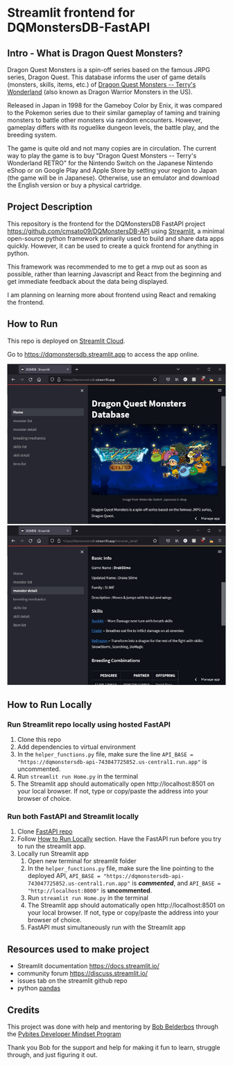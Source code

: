 # Streamlit frontend for DQMonstersDB-FastAPI

## Intro - What is Dragon Quest Monsters?
Dragon Quest Monsters is a spin-off series based on the famous JRPG series,
Dragon Quest. This database informs the user of game details (monsters, skills,
items, etc.) of [Dragon Quest Monsters -- Terry's Wonderland](https://en.wikipedia.org/wiki/Dragon_Warrior_Monsters)
(also known as Dragon Warrior Monsters in the US).

Released in Japan in 1998 for the Gameboy Color by Enix, it was compared to the
Pokemon series due to their similar gameplay of taming and training monsters
to battle other monsters via random encounters. However, gameplay differs with
its roguelike dungeon levels, the battle play, and the breeding system.

The game is quite old and not many copies are in circulation. The current way
to play the game is to buy "Dragon Quest Monsters -- Terry's Wonderland RETRO"
for the Nintendo Switch on the Japanese Nintendo eShop or on Google Play and
Apple Store by setting your region to Japan (the game will be in Japanese).
Otherwise, use an emulator and download the English version or buy a physical
cartridge.

## Project Description

This repository is the frontend for the DQMonstersDB FastAPI project
<https://github.com/cmsato09/DQMonstersDB-API> using
[Streamlit](https://streamlit.io/), a minimal open-source python framework
primarily used to build and share data apps quickly. However, it can be used to
create a quick frontend for anything in python.

This framework was recommended to me to get a mvp out as soon as possible,
rather than learning Javascript and React from the beginning and get immediate
feedback about the data being displayed.

I am planning on learning more about frontend using React and
remaking the frontend.

## How to Run
This repo is deployed on [Streamlit Cloud](https://docs.streamlit.io/streamlit-cloud).

Go to https://dqmonstersdb.streamlit.app to access the app online.

![Homepage](image_readme/streamlit-screenshot-1.jpg)
![Monster Detail Page](image_readme/streamlit-screenshot-2.jpg)

## How to Run Locally
### Run Streamlit repo locally using hosted FastAPI
1. Clone this repo
2. Add dependencies to virtual environment
3. In the `helper_functions.py` file, make sure the line
`API_BASE = "https://dqmonstersdb-api-743047725852.us-central1.run.app"` is uncommented.
4. Run `streamlit run Home.py` in the terminal
5. The Streamlit app should automatically open http://localhost:8501 on your
local browser. If not, type or copy/paste the address into your browser
of choice.

### Run both FastAPI and Streamlit locally
1. Clone [FastAPI repo](https://github.com/cmsato09/DQMonstersDB-API)
2. Follow [How to Run Locally](https://github.com/cmsato09/DQMonstersDB-API?tab=readme-ov-file#how-to-run-locally)
section. Have the FastAPI run before you try to run the streamlit app.
3. Locally run Streamlit app
   1. Open new terminal for streamlit folder
   2. In the `helper_functions.py` file, make sure the line pointing to the deployed API,
   `API_BASE = "https://dqmonstersdb-api-743047725852.us-central1.run.app"` is ***commented***, and
   `API_BASE = "http://localhost:8000"` is **uncommented**.
   3. Run `streamlit run Home.py` in the terminal
   4. The Streamlit app should automatically open http://localhost:8501 on your
   local browser. If not, type or copy/paste the address into your
   browser of choice.
   5. FastAPI must simultaneously run with the Streamlit app

## Resources used to make project
- Streamlit documentation <https://docs.streamlit.io/>
- community forum <https://discuss.streamlit.io/>
- issues tab on the streamlit github repo
- python [pandas](https://pandas.pydata.org/pandas-docs/stable/user_guide/index.html#user-guide)

## Credits
This project was done with help and mentoring by [Bob Belderbos](https://github.com/bbelderbos)
through the [Pybites Developer Mindset Program](https://pybit.es/catalogue/the-pdm-program/)

Thank you Bob for the support and help for making it fun to learn, struggle
through, and just figuring it out.

